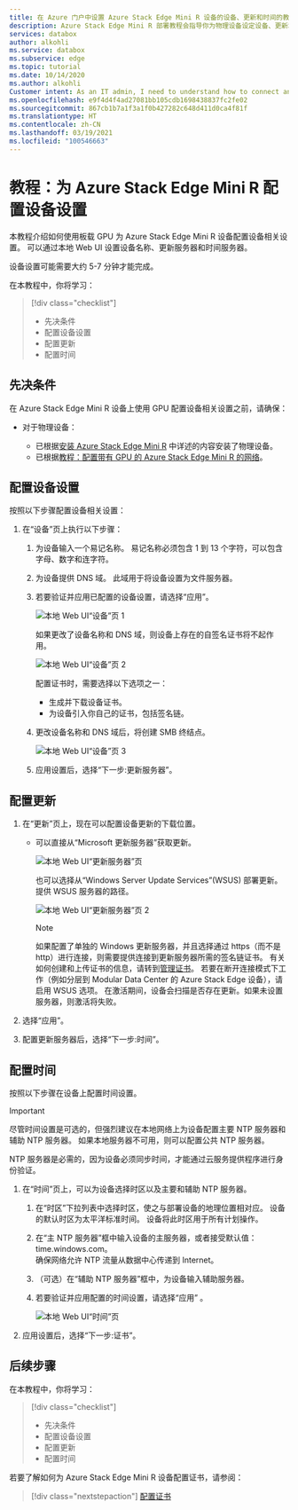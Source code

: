 ```yaml
---
title: 在 Azure 门户中设置 Azure Stack Edge Mini R 设备的设备、更新和时间的教程
description: Azure Stack Edge Mini R 部署教程会指导你为物理设备设定设备、更新和时间设置。
services: databox
author: alkohli
ms.service: databox
ms.subservice: edge
ms.topic: tutorial
ms.date: 10/14/2020
ms.author: alkohli
Customer intent: As an IT admin, I need to understand how to connect and activate Azure Stack Edge Mini R  so I can use it to transfer data to Azure.
ms.openlocfilehash: e9f4d4f4ad27081bb105cdb1698438837fc2fe02
ms.sourcegitcommit: 867cb1b7a1f3a1f0b427282c648d411d0ca4f81f
ms.translationtype: HT
ms.contentlocale: zh-CN
ms.lasthandoff: 03/19/2021
ms.locfileid: "100546663"
---
```

# <a name="tutorial-configure-the-device-settings-for-azure-stack-edge-mini-r"></a>教程：为 Azure Stack Edge Mini R 配置设备设置

本教程介绍如何使用板载 GPU 为 Azure Stack Edge Mini R 设备配置设备相关设置。 可以通过本地 Web UI 设置设备名称、更新服务器和时间服务器。

设备设置可能需要大约 5-7 分钟才能完成。

在本教程中，你将学习：

> [!div class="checklist"]
>
> * 先决条件
> * 配置设备设置
> * 配置更新 
> * 配置时间

## <a name="prerequisites"></a>先决条件

在 Azure Stack Edge Mini R 设备上使用 GPU 配置设备相关设置之前，请确保：

* 对于物理设备：

    - 已根据[安装 Azure Stack Edge Mini R](azure-stack-edge-mini-r-deploy-install.md) 中详述的内容安装了物理设备。
    - 已根据[教程：配置带有 GPU 的 Azure Stack Edge Mini R 的网络](azure-stack-edge-mini-r-deploy-configure-network-compute-web-proxy.md)。


## <a name="configure-device-settings"></a>配置设备设置

按照以下步骤配置设备相关设置：

1. 在“设备”页上执行以下步骤：

    1. 为设备输入一个易记名称。 易记名称必须包含 1 到 13 个字符，可以包含字母、数字和连字符。

    2. 为设备提供 DNS 域。 此域用于将设备设置为文件服务器。

    3. 若要验证并应用已配置的设备设置，请选择“应用”。

        ![本地 Web UI“设备”页 1](./media/azure-stack-edge-mini-r-deploy-set-up-device-update-time/set-up-device-1.png)

        如果更改了设备名称和 DNS 域，则设备上存在的自签名证书将不起作用。 

        ![本地 Web UI“设备”页 2](./media/azure-stack-edge-mini-r-deploy-set-up-device-update-time/set-up-device-2.png)

        配置证书时，需要选择以下选项之一： 
        
        - 生成并下载设备证书。 
        - 为设备引入你自己的证书，包括签名链。
    

    4. 更改设备名称和 DNS 域后，将创建 SMB 终结点。  

        ![本地 Web UI“设备”页 3](./media/azure-stack-edge-mini-r-deploy-set-up-device-update-time/set-up-device-3.png)

    5. 应用设置后，选择“下一步:更新服务器”。


## <a name="configure-update"></a>配置更新

1. 在“更新”页上，现在可以配置设备更新的下载位置。  

    - 可以直接从“Microsoft 更新服务器”获取更新。

        ![本地 Web UI“更新服务器”页](./media/azure-stack-edge-mini-r-deploy-set-up-device-update-time/update-server-1.png)

        也可以选择从“Windows Server Update Services”(WSUS) 部署更新。 提供 WSUS 服务器的路径。
        
        ![本地 Web UI“更新服务器”页 2](./media/azure-stack-edge-mini-r-deploy-set-up-device-update-time/update-server-2.png)

        > [!NOTE] 
        > 如果配置了单独的 Windows 更新服务器，并且选择通过 https（而不是 http）进行连接，则需要提供连接到更新服务器所需的签名链证书。 有关如何创建和上传证书的信息，请转到[管理证书](azure-stack-edge-gpu-manage-certificates.md)。 若要在断开连接模式下工作（例如分层到 Modular Data Center 的 Azure Stack Edge 设备），请启用 WSUS 选项。 在激活期间，设备会扫描是否存在更新。如果未设置服务器，则激活将失败。 

2. 选择“应用”。 
3. 配置更新服务器后，选择“下一步:时间”。
    

## <a name="configure-time"></a>配置时间

按照以下步骤在设备上配置时间设置。 

> [!IMPORTANT]
> 尽管时间设置是可选的，但强烈建议在本地网络上为设备配置主要 NTP 服务器和辅助 NTP 服务器。 如果本地服务器不可用，则可以配置公共 NTP 服务器。

NTP 服务器是必需的，因为设备必须同步时间，才能通过云服务提供程序进行身份验证。

1. 在“时间”页上，可以为设备选择时区以及主要和辅助 NTP 服务器。  
    
    1. 在“时区”下拉列表中选择时区，使之与部署设备的地理位置相对应。
        设备的默认时区为太平洋标准时间。 设备将此时区用于所有计划操作。

    2. 在“主 NTP 服务器”框中输入设备的主服务器，或者接受默认值：time.windows.com。  
        确保网络允许 NTP 流量从数据中心传递到 Internet。

    3. （可选）在“辅助 NTP 服务器”框中，为设备输入辅助服务器。

    4. 若要验证并应用配置的时间设置，请选择“应用”  。

        ![本地 Web UI“时间”页](./media/azure-stack-edge-mini-r-deploy-set-up-device-update-time/time-settings-1.png)

2. 应用设置后，选择“下一步:证书”。


## <a name="next-steps"></a>后续步骤

在本教程中，你将学习：

> [!div class="checklist"]
>
> * 先决条件
> * 配置设备设置
> * 配置更新 
> * 配置时间

若要了解如何为 Azure Stack Edge Mini R 设备配置证书，请参阅：

> [!div class="nextstepaction"]
> [配置证书](./azure-stack-edge-mini-r-deploy-configure-certificates-vpn-encryption.md)
